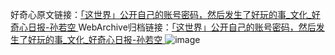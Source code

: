 好奇心原文链接：[「这世界」公开自己的账号密码，然后发生了好玩的事_文化_好奇心日报-孙若空 ](https://www.qdaily.com/articles/12206.html)
WebArchive归档链接：[「这世界」公开自己的账号密码，然后发生了好玩的事_文化_好奇心日报-孙若空 ](http://web.archive.org/web/20190623172023/https://www.qdaily.com/articles/12206.html)
![image](http://ww3.sinaimg.cn/large/007d5XDply1g3wiftmtjrj30u06rhhdt)